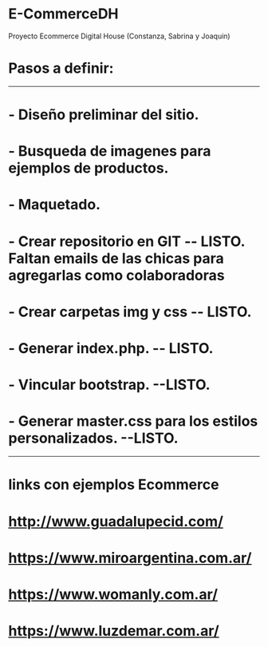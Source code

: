 # E-CommerceDH
Proyecto Ecommerce Digital House (Constanza, Sabrina y Joaquin)

# Pasos a definir:
------------------
# - Diseño preliminar del sitio.
# - Busqueda de imagenes para ejemplos de productos.
# - Maquetado.
# - Crear repositorio en GIT -- LISTO. Faltan emails de las chicas para agregarlas como colaboradoras
# - Crear carpetas img y css -- LISTO.
# - Generar index.php. -- LISTO.
# - Vincular bootstrap. --LISTO.
# - Generar master.css para los estilos personalizados. --LISTO.

-------------------
# links con ejemplos Ecommerce
# http://www.guadalupecid.com/
# https://www.miroargentina.com.ar/
# https://www.womanly.com.ar/
# https://www.luzdemar.com.ar/
# 
